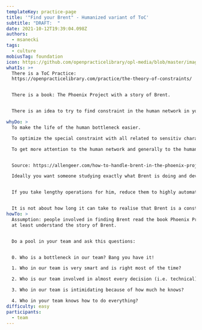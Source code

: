 ```yaml
---
templateKey: practice-page
title: '"Find your Brent" - Humanized variant of ToC'
subtitle: "DRAFT:  "
date: 2021-10-12T19:39:04.098Z
authors:
  - msanecki
tags:
  - culture
mobiusTag: foundation
icon: https://github.com/openpracticelibrary/opl-media/blob/master/images/Needs%20an%20Image.png?raw=true
whatIs: >+
  There is a ToC Practice:
  https://openpracticelibrary.com/practice/the-theory-of-constraints/ 


  There is a book: The Phoenix Project with a story of Brent. 


  There is an idea to try to find constraint in the human network in your organisation - your Brent.

whyDo: >
  To make the life of the human bottleneck easier.

  To optimize the special constraint with all related to sensitiv character of human beings.

  To get more attention to the human network and generally to the human aspect of any affair. 


  Source: https://allengeer.com/how-to-handle-brent-in-the-phoenix-project/

  Ideally you want someone studying exactly what Brent is doing and developing tools specifically for him to make his throughput and productivity even more amazing. 


  If you take lengthy operations for him, reduce them to highly automated processes, then Brent is able to take more requests and the actual work performed is easier for Brent to teach others.


  It is not about how long it can take to realise that Brent is a constraint. It is about how long this fact is ignored and what happens when Brent for example is in sick leave for long time....
howTo: >
  Assumption: people involved in finding Brent read the book Phoenix Project or
  at least understand the story of Brent.


  Do a pool in your team and ask this questions:


  0. Who is a bottleneck in our team? Bang you have it!

  1. Who in our team is very smart and is right most of the time?

  2. Who is our team involved in almost every decision (i.e. technical)?

  3. Who in our team is intimidating because of how much he knows?

  4. Who in your team knows how to do everything?
difficulty: easy
participants:
  - team
---
```

